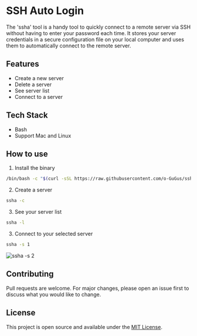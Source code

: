 
# SSH Auto Login
The 'ssha' tool is a handy tool to quickly connect to a remote server via SSH without having to enter your password each time. It stores your server credentials in a secure configuration file on your local computer and uses them to automatically connect to the remote server.

## Features
- Create a new server
- Delete a server
- See server list
- Connect to a server

## Tech Stack
- Bash
- Support Mac and Linux

## How to use
1. Install the binary
``` bash
/bin/bash -c "$(curl -sSL https://raw.githubusercontent.com/o-GuGus/sshAutoLogin/master/install.sh)"
```

2. Create a server
``` bash
ssha -c
```

3.  See your server list
``` bash
ssha -l
```

3. Connect to your selected server
``` bash
ssha -s 1
```
![ssha -s 2](https://github.com/o-GuGus/sshAutoLogin/blob/master/images/ssha%20-s%202.jpg)

## Contributing
Pull requests are welcome. For major changes, please open an issue first to discuss what you would like to change.

## License
This project is open source and available under the [MIT License](LICENSE).
